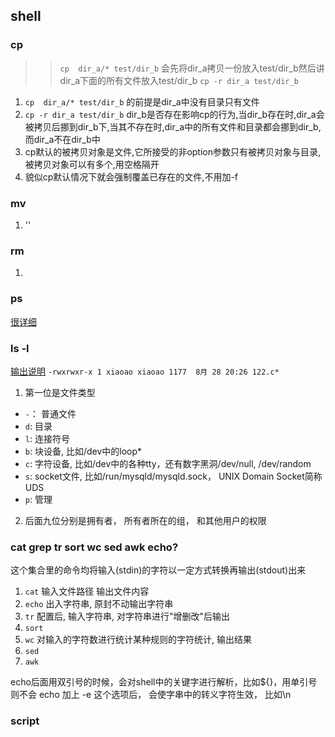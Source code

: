 ## shell 
### cp
>> `cp  dir_a/* test/dir_b` 会先将dir_a拷贝一份放入test/dir_b然后讲dir_a下面的所有文件放入test/dir_b 
>> `cp -r dir_a test/dir_b` 
>> 
1. `cp  dir_a/* test/dir_b` 的前提是dir_a中没有目录只有文件
2. `cp -r dir_a test/dir_b` dir_b是否存在影响cp的行为,当dir_b存在时,dir_a会被拷贝后挪到dir_b下,当其不存在时,dir_a中的所有文件和目录都会挪到dir_b,而dir_a不在dir_b中
3. cp默认的被拷贝对象是文件,它所接受的非option参数只有被拷贝对象与目录,被拷贝对象可以有多个,用空格隔开
4. 貌似cp默认情况下就会强制覆盖已存在的文件,不用加-f

### mv
1. ''

### rm
1. 


### ps
[很详细](https://juejin.cn/post/6844903938144075783#heading-25)

### ls -l
[输出说明](https://blog.csdn.net/weixin_44903147/article/details/102480711)
`-rwxrwxr-x 1 xiaoao xiaoao 1177  8月 28 20:26 122.c*`
1. 第一位是文件类型
* `-`： 普通文件
* `d`: 目录
* `l`: 连接符号
* `b`: 块设备, 比如/dev中的loop*
* `c`: 字符设备, 比如/dev中的各种tty，还有数字黑洞/dev/null, /dev/random
* `s`: socket文件, 比如/run/mysqld/mysqld.sock， UNIX Domain Socket简称UDS
* `p`: 管理
2. 后面九位分别是拥有者， 所有者所在的组， 和其他用户的权限

### cat grep tr sort wc sed awk echo?
这个集合里的命令均将输入(stdin)的字符以一定方式转换再输出(stdout)出来

1. `cat` 输入文件路径 输出文件内容
2. `echo` 出入字符串, 原封不动输出字符串
3. `tr`  配置后, 输入字符串, 对字符串进行"增删改"后输出
4. `sort`
5. `wc` 对输入的字符数进行统计某种规则的字符统计, 输出结果
6. `sed`
7. `awk`

echo后面用双引号的时候，会对shell中的关键字进行解析，比如${}，用单引号则不会
echo 加上 -e 这个选项后， 会使字串中的转义字符生效， 比如\n
### script